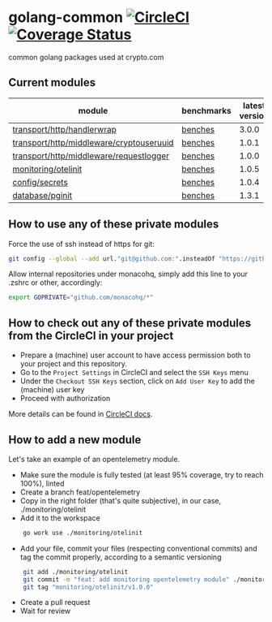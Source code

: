 # golang-common [![CircleCI](https://circleci.com/gh/monacohq/golang-common/tree/main.svg?style=shield&circle-token=daf1da839b5c2715ecf6e86532718dd83c4e5ca1)](https://circleci.com/gh/monacohq/golang-common/tree/main) [![Coverage Status](https://coveralls.io/repos/github/monacohq/golang-common/badge.svg?t=cPxXZ8)](https://coveralls.io/github/monacohq/golang-common)

common golang packages used at crypto.com

## Current modules

| module                      | benchmarks | latest version |
|---|---|---|
| [transport/http/handlerwrap](transport/http/handlerwrap) | [benches](https://turbo-winner-7f9425af.pages.github.io/transport/http/handlerwrap/) |3.0.0|
| [transport/http/middleware/cryptouseruuid](transport/http/middleware/cryptouseruuid) | [benches](https://turbo-winner-7f9425af.pages.github.io/transport/http/middleware/cryptouseruuid) |1.0.1|
| [transport/http/middleware/requestlogger](transport/http/middleware/requestlogger) | [benches](https://turbo-winner-7f9425af.pages.github.io/transport/http/middleware/requestlogger) |1.0.0|
| [monitoring/otelinit](monitoring/otelinit) | [benches](https://turbo-winner-7f9425af.pages.github.io/monitoring/otelinit) |1.0.5|
| [config/secrets](config/secrets) | [benches](https://turbo-winner-7f9425af.pages.github.io/config/secrets) |1.0.4|
| [database/pginit](database/pginit) | [benches](https://turbo-winner-7f9425af.pages.github.io/database/pginit) |1.3.1|

## How to use any of these private modules

Force the use of ssh instead of https for git:

```bash
git config --global --add url."git@github.com:".insteadOf "https://github.com/"
```

Allow internal repositories under monacohq, simply add this line to your .zshrc or other, accordingly:

```bash
export GOPRIVATE="github.com/monacohq/*"
```

## How to check out any of these private modules from the CircleCI in your project

- Prepare a (machine) user account to have access permission both to your project and this repository.
- Go to the `Project Settings` in CircleCI and select the `SSH Keys` menu
- Under the `Checkout SSH Keys` section, click on `Add User Key` to add the (machine) user key
- Proceed with authorization

More details can be found in [CircleCI docs](https://circleci.com/docs/github-integration#controlling-access-via-a-machine-user).

## How to add a new module

Let's take an example of an opentelemetry module.

- Make sure the module is fully tested (at least 95% coverage, try to reach 100%), linted
- Create a branch feat/opentelemetry
- Copy in the right folder (that's quite subjective), in our case, ./monitoring/otelinit
- Add it to the workspace

```bash
    go work use ./monitoring/otelinit
```

- Add your file, commit your files (respecting conventional commits) and tag the commit properly, according to a semantic versioning

```bash
    git add ./monitoring/otelinit
    git commit -m "feat: add monitoring opentelemetry module" ./monitoring/otelinit
    git tag "monitoring/otelinit/v1.0.0"
```

- Create a pull request
- Wait for review
